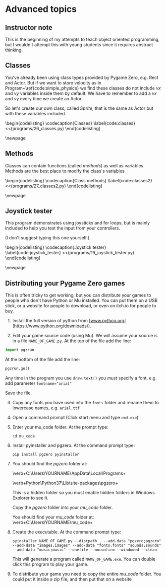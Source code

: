 # Advanced topics


## Instructor note

This is the beginning of my attempts to teach object oriented programming, but I wouldn't attempt this with young students since it requires abstract thinking.



## Classes

You've already been using class types provided by Pygame Zero, e.g. Rect and Actor.
But if we want to store velocity as in Program~\ref{code:simple_physics} we find these classes do not
include *vx* and *vy* variables inside them by default.
We have to remember to add a *vx* and *vy* every time we create an Actor.

So let's
create our own class, called *Sprite*, that is the same as Actor but with
these variables included.

\begin{codelisting}
\codecaption{Classes}
\label{code:classes}
<<(programs/26_classes.py)
\end{codelisting}


\newpage


## Methods

Classes can contain functions (called *methods*) as well as variables.
Methods are the best place to modify the class's variables.

\begin{codelisting}
\codecaption{Class methods}
\label{code:classes2}
<<(programs/27_classes2.py)
\end{codelisting}


\newpage


## Joystick tester

This program demonstrates using joysticks and for loops, but is mainly included to help you test the input from your controllers.

(I don't suggest typing this one yourself.)

\begin{codelisting}
\codecaption{Joystick tester}
\label{code:joystick_tester}
<<(programs/19_joystick_tester.py)
\end{codelisting}

\newpage

## Distributing your Pygame Zero games

This is often tricky to get working, but you can distribute your games to people who don't have Python or Mu installed.  You can put them on a USB stick, or a website for people to download, or even on itch.io for people to buy.

1. Install the full version of python from [www.python.org](https://www.python.org/downloads/).

6. Edit your game source code (using Mu).  We will assume your source is in a file ```NAME_OF_GAME.py```.  At the top of the file add the line:
```python
import pgzrun
```
At the bottom of the file add the line:
```python
pgzrun.go()
```
Any time in the program you use `draw.text()` you *must* specify a font, e.g. add parameter  `fontname="arial"`

Save the file.

3. Copy any fonts you have used into the `fonts` folder and rename them to lowercase names, e.g. `arial.ttf`

3. Open a command prompt (Click start menu and type ```cmd.exe```)

4. Enter your mu_code folder.  At the prompt type:
    
    ```cd mu_code```
    
5. Install pyinstaller and pgzero.  At the command prompt type:

    ```pip install pgzero pyinstaller```
    
2. You should find the *pgzero* folder at:

    \verb+C:\Users\YOURNAME\AppData\\Local\\Programs\+

    \verb+Python\Python37\Lib\site-packages\pgzero+

    This is a hidden folder so you must enable hidden folders in Windows Explorer to see it.
    
    Copy the *pgzero* folder into your *mu_code* folder.
    
    You should find your *mu_code* folder at:
    \verb+C:\Users\YOURNAME\mu_code+
      
7. Create the executable.  At the command prompt type:
    
    ```pyinstaller NAME_OF_GAME.py --distpath . --add-data "pgzero;pgzero" --add-data "images;images" --add-data "fonts;fonts" "sounds;sounds" --add-data "music;music" --onefile --noconfirm --windowed --clean```
    
   This will generate a program called ```NAME_OF_GAME.exe```.  You can double click this program to play your game.
   
8. To distribute your game you need to copy the entire *mu_code* folder.  You could put it inside a zip file, and then
put that on a website

